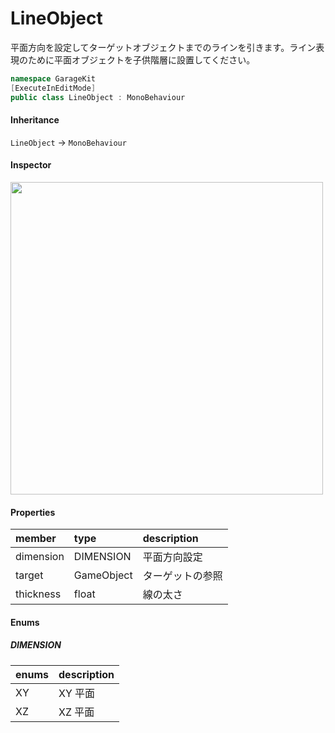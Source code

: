 # LineObject

平面方向を設定してターゲットオブジェクトまでのラインを引きます。ライン表現のために平面オブジェクトを子供階層に設置してください。

```csharp
namespace GarageKit
[ExecuteInEditMode]
public class LineObject : MonoBehaviour
```

#### Inheritance

`LineObject` -> `MonoBehaviour`

#### Inspector

<img src="~/image/script_reference/lineobject_inspector.png" width="500px"/>

#### Properties

|member|type|description|
|:--|:--|:--|
|dimension|DIMENSION|平面方向設定|
|target|GameObject|ターゲットの参照|
|thickness|float|線の太さ|

#### Enums

##### __DIMENSION__

|enums|description|
|:--|:--|
|XY|XY 平面|
|XZ|XZ 平面|
